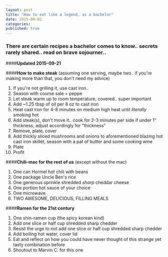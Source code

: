 ```yaml
---
layout: post
title: "How to eat like a legend, as a bachelor"
date: 2015-09-02
categories: 
published: true 
---
```


### There are certain recipes a bachelor comes to know.. secrets rarely shared.. read on brave sojourner..

####**Updated 2015-09-21**

####**How to make steak** (assuming one serving, maybe two.. if you're making more than that, you don't need my advice)

1. If you're not grilling it, use cast iron.. 
2. Season with course sale + peppe
3. Let steak warm up to room temperature, covered.. super important
4. Add ~1.25 tbsp of oil per 8 oz to cast iron
5. Heat cast iron for 4-8 minutes on medium high heat until *literally* smoking hot
6. Add steak(s), don't move it.. cook for 2-3 minutes per side if under 1" thickness, adjust accordingly for "thickness"
7. Remove, plate, cover
8. Add thickly sliced mushrooms and onions to aforementioned blazing hot cast iron skillet, season with a pat of butter and some cooking wine
9. Plate
10. Profit

####**Chili-mac for the rest of us** (except without the mac)

1. One can Hormel hot chili with beans
2. One package Uncle Ben's rice
3. One generous sprinkle shredded *sharp* cheddar cheese
4. One portion hot sauce of your choice
5. One microwave
6. TWO AWESOME, DELICIOUS, FILLING MEALS

####**Ramen for the 21st century**

1. One shin-ramen cup (the spicy korean kind)
2. Add one slice or half cup shredded sharp chedder
3. Resist the urge to not add one slice or half cup shredded sharp chedder
4. Add boiling hot water, cover lid
5. Eat and reflect on how you could have never thought of this strange yet tasty combination before
6. Shoutout to Marvin C. for this one
